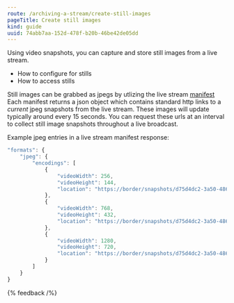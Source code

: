 ```yaml
---
route: /archiving-a-stream/create-still-images
pageTitle: Create still images
kind: guide
uuid: 74abb7aa-152d-478f-b20b-46be42de05dd
---
```


Using video snapshots, you can capture and store still images from a live stream.

- How to configure for stills
- How to access stills

Still images can be grabbed as jpegs by utlizing the live stream [manifest](docs/consuming-a-livestream/play-a-stream-using-a-manifest) Each manifest returns a json object which contains standard http links to a *current* jpeg snapshots from the live stream. These images will update typically around every 15 seconds. You can request these urls at an interval to collect still image snapshots throughout a live broadcast. 

Example jpeg entries in a live stream manifest response:

```js
"formats": {
	"jpeg": {
		"encodings": [
			{
				"videoWidth": 256,
				"videoHeight": 144,
				"location": "https://border/snapshots/d75d4dc2-3a50-486a-bfc1-e8dc69c1538c_256x144.jpeg"
			},
			{
				"videoWidth": 768,
				"videoHeight": 432,
				"location": "https://border/snapshots/d75d4dc2-3a50-486a-bfc1-e8dc69c1538c_768x432.jpeg"
			},
			{
				"videoWidth": 1280,
				"videoHeight": 720,
				"location": "https://border/snapshots/d75d4dc2-3a50-486a-bfc1-e8dc69c1538c_1280x720.jpeg"
			}
		]
	}
}

```

{% feedback /%}